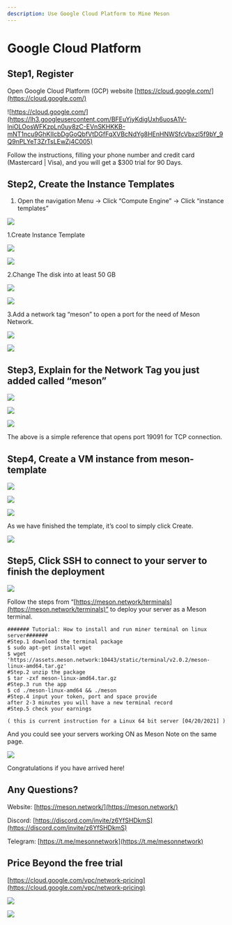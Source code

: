 ```yaml
---
description: Use Google Cloud Platform to Mine Meson
---
```


# Google Cloud Platform

## Step1, Register

Open Google Cloud Platform \(GCP\) website [https://cloud.google.com/](https://cloud.google.com/)

![https://cloud.google.com/](https://lh3.googleusercontent.com/BFEuYjyKdigUxh6uosA1V-lniOLOosWFKzpLn0uy8zC-EVnSKHKKB-mNT1ncu9GhKIIcbDgGoQbfVtDGfFqXVBcNdYg8HEnHNWSfcVbxzl5f9bY_9Q9nPLYeT3ZrTsLEwZj4C005)

Follow the instructions, filling your phone number and credit card \(Mastercard \| Visa\), and you will get a $300 trial for 90 Days.

## Step2,  Create the Instance Templates

1. Open the navigation Menu  -&gt;  Click “Compute Engine”  -&gt;  Click “instance templates”

![](https://lh4.googleusercontent.com/VrX5H6dPh9GP2eXCVUHo9BQO4s1g7FQ5YCjwjak6x-uUeRT6WM4rgMMM1T3qERVtcwLF7wh-A7JVicL6Y9oIh9s096UnNVCGuEcG5j9b2AmouJS4iMFpm38gsLgLbrrTyAtqjR8q)

1.Create Instance Template

![](https://lh6.googleusercontent.com/TWIvG7PKv5You3pCiAa9G8CoExQVBV9xp59Xd90zqNeXf7ZRMFGuQ5_QdMqGmHQnwGqrjDCOTHMZ0NtbvkjDP98wtttcHbPrDfgaeXTXu37uxOdpYGOpBd40EkZ13a-MznmQ2LSu)

![](https://lh5.googleusercontent.com/e0_M_kKDB2G5mojHWBAEDuHKUmuS0EZDVTgegkgufxdvNzMT4yIdqtHCOjqPjbbaJaXK_DvGl3LDl8hqXDtuSavTAGphQVItesA5_SXlp0va8cOAZeRmYbGQ8hJn--e3PABx0XFk)

2.Change The disk into at least 50 GB

![](https://lh3.googleusercontent.com/c0iDFahZjwvU_8CYaiPQeLcw0iFwxwrHX-An5aAud3QJ5aMQwaRuArE9hgI_BTp4oQ3SOmZPp6z6PAhH41pKe9ZmGXiCVNJOrBpO08WC7pL9zJoaBU0WEroWeTi3_nGY_HLjG0IL)

![](https://lh6.googleusercontent.com/SGPt4I2QDDafSoTxgnHhcKlfDUYqpcNxwEya0cflHOnx_ziE2gQRPzZL6ailVwqvtd2PgyoBrcY_5NI2C3eCzmX4BC7WeVzKEGDVqqWfA8UVKxSW79Pq2niLx3wHIsu6G3le3t2a)

3.Add a network tag “meson” to open a port for the need of Meson Network.

![](https://lh6.googleusercontent.com/s8YM9_0mUK4y9hOZUUSMZr9-ZR8qOADnYorAsvNWXPrqVCAkpVWjZSRILo3xTNNCC6Q3eLDsuvaJyDpACTSA5A71-oUw6qbtQ4_jaPYlaPNiaao1J01o7w5IiYh4-jio3BksSAZm)

![](https://lh5.googleusercontent.com/rMOfc7HfnnRL6F1ErpICXYdDboLaHdgHdXiJRwhqW-qVskIzBNkDS665cdGBCvuqbL5NAZC12d4tN4K40aQ2nVrhZco1wf8K-wy-AlfZwGjCSEk5pUpBDjDoN4Buf7PcuRgzgVdy)

## Step3, Explain for the Network Tag you just added called “meson”

![](https://lh5.googleusercontent.com/MH0t9dGPi5qtpjPMa0_N93xtajemPXMPs4skjf3FRwzUCSKH42wtdHtmzp9uUrE8A0DUJhD-DMS7EtLRsgrKGVVH-lzSH2m03SqwNPpwd8MlwfLQ7hNRtPsdxSm514XzK-SD-Om7)

![](https://lh5.googleusercontent.com/B8TdJTapBkzNYcbO0NJH8sALWdjvSij6PLebmx52VLspqvdjeEgcPvBeESJrDuvNi-R5bsvL4v1SNy3yxCMcT16Y1XuWuicrrFeNDhD3czqyv8-_T-AjZcVyN0f1HGNHIQTWVBBP)

![](https://lh5.googleusercontent.com/bKiMdxpc7ezMiCGDHQiNNIsRrPAE32tJ6Rrg0rL_4OxAef4MLfSNBsraAD8QxefO4acLV_KtkB89nj6vpHpQG_6WhMze_W0q70vNZWz7om2F7M1QU8j3k97rywJZITmg-aB7iA0g)

The above is a simple reference that opens port 19091 for TCP connection.

## Step4, Create a VM instance from meson-template

![](https://lh4.googleusercontent.com/e0gnXfoaQipEkDhrdGJgtEBw8xHB0Q47OEz12vzstfp_FH9Blz4dZUrwAtjYfK7wnkX01RrbqkzxdkHjNQ7kNnUILrqo-FizjjSbgi0fgn1XM4kQbeB_t7iVgbPV-SB4bNDF3YPq)

![](https://lh4.googleusercontent.com/3EjV9Ya5WpNBWMqv_qej2kCZ0DgHU-zJI10Ebs5S0bwtqmSU-9a2pH16tXh-lT7PNqAcfreQ-7ddC9PjuJm_7FxDx4Za62uxXwzxKCCszPJXo1nnWLspkOOzFWA-H_JeZjM98E2V)

![](https://lh4.googleusercontent.com/BL66Ysp9weNgSD2PZrcMlJKX4ta6tUxq2y3TucHMEBzFSXedUz3_SVSdVeNW0NvR33p1kBf_kBmBgy2CwxJXZqQQrMyX843wT-vBsOS60yhthdGd8SHwn3PLwVqm1MsWGJKWgPHs)

As we have finished the template, it’s cool to simply click Create.

![](https://lh3.googleusercontent.com/yoUY9GMIjSvUAIl6VwjNZHVm9UNpsQCKyBiprgkrrj7JhIMYEZY5ldzGIMtDUmRpwaAZFcQgs2-LNK39Hv3bwRyyf3slJu93F4yI_-Rytiebw9Rfhdgq2UtIWQlbH2OPFVDB02Lo)

## Step5, Click SSH to connect to your server to finish the deployment 

![](https://lh3.googleusercontent.com/YY7tAWPzRPOziSZ21redgIeD0CtEN-r8UgBYq-zVulssJn-Eis8hn9N9yrK478AusT48jAUHeGddQimAKLNrkGkwpnt0gxvmFCWIrk6ECeRqFKc2wIRn-V1relc87R18gIyAs3ez)

Follow the steps from “[https://meson.network/terminals](https://meson.network/terminals)” to deploy your server as a Meson terminal.

```text
####### Tutorial: How to install and run miner terminal on linux server#######
#Step.1 download the terminal package
$ sudo apt-get install wget
$ wget 'https://assets.meson.network:10443/static/terminal/v2.0.2/meson-linux-amd64.tar.gz'
#Step.2 unzip the package
$ tar -zxf meson-linux-amd64.tar.gz
#Step.3 run the app
$ cd ./meson-linux-amd64 && ./meson
#Step.4 input your token, port and space provide
after 2-3 minutes you will have a new terminal record
#Step.5 check your earnings

( this is current instruction for a Linux 64 bit server [04/20/2021] )
```

And you could see your servers working ON as Meson Note on the same page.

![](https://lh6.googleusercontent.com/By_Vwucqe-qFyQMgZATpLMVwqNYj4m8GneRri8t-iKOTV1TOKrV5Gm1lbcHcorImeHu6JEmGCmRqjNA26I63MUqiK3d2N7c7KlSCyqFWIvXn8HyxApi7rwTdWvbwJbEQCz5BBetb)

Congratulations if you have arrived here!

## Any Questions?

Website: [https://meson.network/](https://meson.network/)

Discord: [https://discord.com/invite/z6YfSHDkmS](https://discord.com/invite/z6YfSHDkmS)

Telegram: [https://t.me/mesonnetwork](https://t.me/mesonnetwork)

## Price Beyond the free trial

[https://cloud.google.com/vpc/network-pricing](https://cloud.google.com/vpc/network-pricing)

![](https://lh4.googleusercontent.com/qV1oYOUUh4zbxAlhnQ5WfXWruCxT9l9pWoOAMc6m1aEfuedpY7XYDY9HBD6sLjQPMU8mla_BzkSAMIrk4laX1kzPMMO5DnsKFGWQaXjUtsLMfNYyrLP9VJhj_iob-5jqqF8f3Xjs)

![](https://lh6.googleusercontent.com/plsuqeH1aLPmcznSK8u_3yx3OjPukzSZmRGnrelsCoX7qqn_XbK5jxal5_QCa007Ot45JzhPyH0wkQmS2ClzUdNmqWmCX138nVl5xAeJ4qJ2dENkwKYA64GLeglEJ5QA2zE2wrCG)

